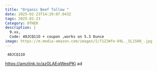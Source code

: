 ```yaml
---
title: "Organic Beef Tallow "
date: 2025-02-23T14:29:07.643Z
tags: 2025-02-23
Category: OTHER
description: |
  9.xx,
  Code: 40JCQ11O + coupon ,works on 5.3 Ounce
image: https://m.media-amazon.com/images/I/71ZJWfe-69L._SL1500_.jpg
---
```

<pre class="language-javascript"><code

class="language-javascript"> 40JCQ11O</code></pre>

https://amzlink.to/az0LAEqWepPKj   ad